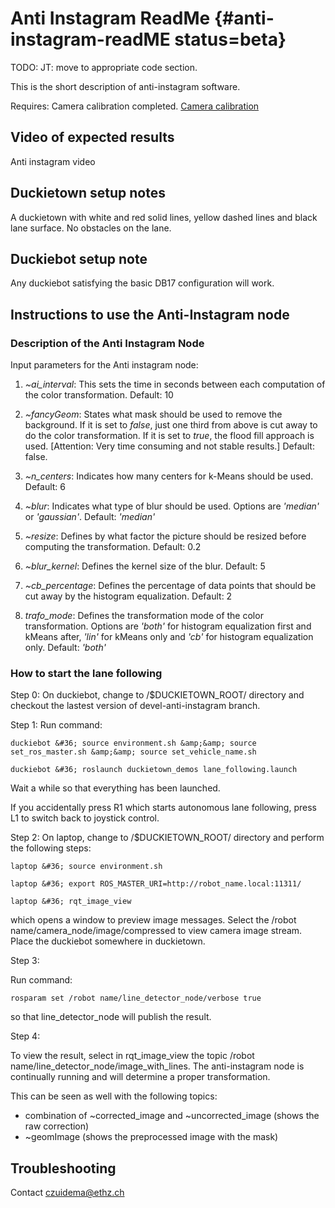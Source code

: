 # Anti Instagram ReadMe {#anti-instagram-readME status=beta}

TODO: JT: move to appropriate code section. 

This is the short description of anti-instagram software.

<div class='requirements' markdown="1">

Requires: Camera calibration completed. [Camera calibration](#camera-calib)

</div>

## Video of expected results

<div figure-id="fig:example-embed">
    <figcaption>Anti instagram video</figcaption>
    <dtvideo src="vimeo:257258742"/>
</div>


## Duckietown setup notes

A duckietown with white and red solid lines, yellow dashed lines and black lane surface. No obstacles on the lane.

## Duckiebot setup note

Any duckiebot satisfying the basic DB17 configuration will work.

## Instructions to use the Anti-Instagram node

### Description of the Anti Instagram Node

Input parameters for the Anti instagram node:
1. _~ai_interval_: This sets the time in seconds between each computation of the color transformation. Default: 10

2. _~fancyGeom_: States what mask should be used to remove the background. If it is set to _false_, just one third from above is cut away to do the color transformation. If it is set to _true_, the flood fill approach is used. [Attention: Very time consuming and not stable results.] Default: false.
3. _~n_centers_: Indicates how many centers for k-Means should be used. Default: 6
4. _~blur_: Indicates what type of blur should be used. Options are _'median'_ or _'gaussian'_. Default: _'median'_
5. _~resize_: Defines by what factor the picture should be resized before computing the transformation. Default: 0.2
6. _~blur_kernel_: Defines the kernel size of the blur. Default: 5
7. _~cb_percentage_: Defines the percentage of data points that should be cut away by the histogram equalization. Default: 2
8. _trafo_mode_: Defines the transformation mode of the color transformation. Options are _'both'_ for histogram equalization first and kMeans after, _'lin'_ for kMeans only and _'cb'_ for histogram equalization only. Default: _'both'_


### How to start the lane following
Step 0: On duckiebot, change to /&#36;DUCKIETOWN_ROOT/ directory and checkout the lastest version of devel-anti-instagram branch.

Step 1: Run command:

    duckiebot &#36; source environment.sh &amp;&amp; source set_ros_master.sh &amp;&amp; source set_vehicle_name.sh

    duckiebot &#36; roslaunch duckietown_demos lane_following.launch

Wait a while so that everything has been launched.

If you accidentally press R1 which starts autonomous lane following, press L1 to switch back to joystick control.

Step 2: On laptop, change to /&#36;DUCKIETOWN_ROOT/ directory and perform the following steps:

    laptop &#36; source environment.sh

    laptop &#36; export ROS_MASTER_URI=http://robot_name.local:11311/

    laptop &#36; rqt_image_view

which opens a window to preview image messages. Select the /robot name/camera_node/image/compressed to view camera image stream. Place the duckiebot somewhere in duckietown.

Step 3:

Run command:

    rosparam set /robot name/line_detector_node/verbose true

so that line_detector_node will publish the result.

Step 4:

To view the result, select in rqt_image_view the topic /robot name/line_detector_node/image_with_lines.
The anti-instagram node is continually running and will determine a proper transformation.

This can be seen as well with the following topics:
*   combination of ~corrected_image and ~uncorrected_image (shows the raw correction)
*   ~geomImage (shows the preprocessed image with the mask)

## Troubleshooting

Contact czuidema@ethz.ch
